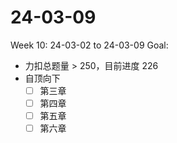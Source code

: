 # 24-03-09
Week 10: 24-03-02 to 24-03-09
Goal:
- 力扣总题量 > 250，目前进度 226
- 自顶向下
  - [ ] 第三章
  - [ ] 第四章
  - [ ] 第五章
  - [ ] 第六章
